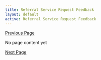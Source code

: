 ```yaml
---
title: Referral Service Request Feedback
layout: default
active: Referral Service Request Feedback
---
```


[Previous Page](Referral_Service_Request_Feedback_Resources.html)

No page content yet

[Next Page](Referral_Service_Request_Feedback_Clinical_Statements.html)